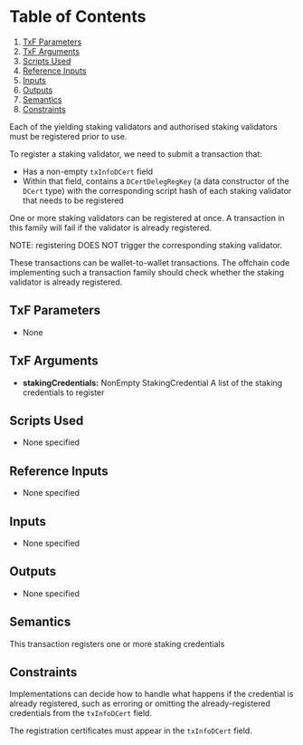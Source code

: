 # Table of Contents

1. [TxF Parameters](#orgf921065)
2. [TxF Arguments](#orga6484cd)
3. [Scripts Used](#org985268e)
4. [Reference Inputs](#org6d228d4)
5. [Inputs](#org8443af5)
6. [Outputs](#orge300cae)
7. [Semantics](#org5bbb055)
8. [Constraints](#org58cb41f)

Each of the yielding staking validators and authorised staking validators must be registered prior to use.

To register a staking validator, we need to submit a transaction that:

- Has a non-empty `txInfoDCert` field
- Within that field, contains a `DCertDelegRegKey` (a data constructor of the `DCert` type) with the corresponding script hash of each staking validator that needs to be registered

One or more staking validators can be registered at once. A transaction in this family will fail if the validator is already registered.

NOTE: registering DOES NOT trigger the corresponding staking validator.

These transactions can be wallet-to-wallet transactions. The offchain code
implementing such a transaction family should check whether the staking validator is already registered.

<a id="orgf921065"></a>

## TxF Parameters

- None

<a id="orga6484cd"></a>

## TxF Arguments

- **stakingCredentials:** NonEmpty StakingCredential
    A list of the staking credentials to register

<a id="org985268e"></a>

## Scripts Used

- None specified

<a id="org6d228d4"></a>

## Reference Inputs

- None specified

<a id="org8443af5"></a>

## Inputs

- None specified

<a id="orge300cae"></a>

## Outputs

- None specified

<a id="org5bbb055"></a>

## Semantics

This transaction registers one or more staking credentials

<a id="org58cb41f"></a>

## Constraints

Implementations can decide how to handle what happens if the credential is already registered, such as erroring or omitting the already-registered credentials from the `txInfoDCert` field.

The registration certificates must appear in the `txInfoDCert` field.
